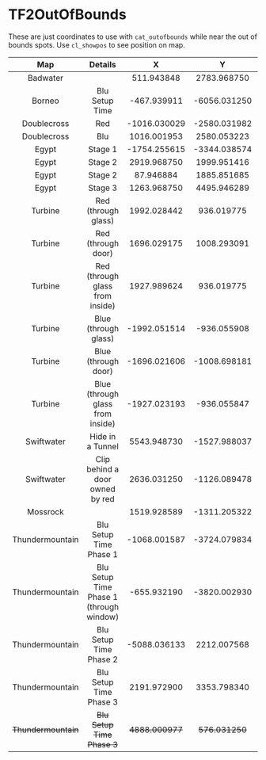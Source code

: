 # TF2OutOfBounds

These are just coordinates to use with `cat_outofbounds` while near the out of bounds spots. Use `cl_showpos` to see position on map.

|     Map        |    Details                     |      X       |      Y       |    PITCH  |     YAW     |Screenshot|
| :---------:    | :----------------------------: | :----------: | :----------: | :-------: | :---------: | :------: |
|  Badwater      |                                |  511.943848  | 2783.968750  | 7.622991  |  89.936729  |                  N/A                   |
|   Borneo       |       Blu Setup Time           | -467.939911  | -6056.031250 | 9.259290  |  90.082581  |                  N/A                   |
| Doublecross    |             Red                | -1016.030029 | -2580.031982 | 9.347898  |  0.041826   |                  N/A                   |
| Doublecross    |             Blu                | 1016.001953  | 2580.053223  | 7.275527  | -179.931656 |                  N/A                   |
|    Egypt       |           Stage 1              | -1754.255615 | -3344.038574 | 36.452919 |  0.050812   |                  N/A                   |
|    Egypt       |           Stage 2              | 2919.968750  | 1999.951416  | 11.952104 |  0.053882   |                  N/A                   |
|    Egypt       |           Stage 2              |  87.946884   | 1885.851685  | 34.806473 |  89.951176  |                  N/A                   |
|    Egypt       |           Stage 3              | 1263.968750  | 4495.946289  | 7.465197  |  0.074329   |                  N/A                   |
|   Turbine      |     Red (through glass)        | 1992.028442  |  936.019775  | 0.272817  | -179.983673 |                  N/A                   |
|   Turbine      |     Red (through door)         | 1696.029175  | 1008.293091  | 35.000000 |  -90.038498 |[Image](https://i.imgur.com/33E9a4l.jpg)|
|   Turbine      | Red (through glass from inside)| 1927.989624  | 936.019775   | 0.432120  | -0.026141   |[Image](https://i.imgur.com/F7wzlav.jpg)|
|   Turbine      |     Blue (through glass)       | -1992.051514 | -936.055908  | -0.768594 |  0.064962   |[Image](https://i.imgur.com/ZFEVMRj.jpg)|
|   Turbine      |     Blue (through door)        | -1696.021606 | -1008.698181 | 35.000000 |  89.979446  |[Image](https://i.imgur.com/Wi1bLCe.jpg)|
|   Turbine      |Blue (through glass from inside)| -1927.023193 | -936.055847  | 2.673917  | 179.936523  |[Image](https://i.imgur.com/qg6JlGZ.jpg)|
|  Swiftwater    |       Hide in a Tunnel         | 5543.948730  | -1527.988037 | 23.115799 | -0.012952   |                  N/A                   |
|  Swiftwater    |Clip behind a door owned by red | 2636.031250  | -1126.089478 | 13.124457 | 179.843811  |                  N/A                   |
|   Mossrock     |                                | 1519.928589  | -1311.205322 | 26.239538 | -89.900642  |                  N/A                   |
| Thundermountain|      Blu Setup Time Phase 1    | -1068.001587 | -3724.079834 | 17.606197 |  0.118330   |[Image](https://i.imgur.com/pOuuYfc.jpg)|
| Thundermountain|Blu Setup Time Phase 1 (through window)|-655.932190|-3820.002930|35.448536|  90.085930  |[Image](https://i.imgur.com/LMDWO1F.jpg)|
| Thundermountain|      Blu Setup Time Phase 2    | -5088.036133 |  2212.007568 | 15.974121 | -89.956055  |[Image](https://i.imgur.com/4BXuBsu.jpg)|
| Thundermountain|      Blu Setup Time Phase 3    |  2191.972900 |  3353.798340 | 12.601318 |  89.972534  |[Image](https://i.imgur.com/ICt4pTG.jpg)|
|~~Thundermountain~~|~~Blu Setup Time Phase 3~~|~~4888.000977~~|~~576.031250~~|~~-179.999710~~|~~11.267641~~|                  N/A                   |
